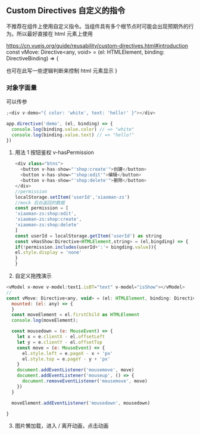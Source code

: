 ## Custom Directives 自定义的指令

不推荐在组件上使用自定义指令。当组件具有多个根节点时可能会出现预期外的行为。所以最好直接在 html 元素上使用

https://cn.vuejs.org/guide/reusability/custom-directives.html#introduction
const vMove: Directive<any, void> = (el: HTMLElement, binding: DirectiveBinding) => {

<!-- 7个生命周期函数 ，控制子组件状态-->

也可在此写一些逻辑判断来控制 html 元素显示
}

### 对象字面量

可以传参

```js
;<div v-demo="{ color: 'white', text: 'hello!' }"></div>

app.directive('demo', (el, binding) => {
  console.log(binding.value.color) // => "white"
  console.log(binding.value.text) // => "hello!"
})
```

1. 用法 1 按钮鉴权
   v-hasPermission

   ```js
   <div class="btns">
     <button v-has-show="'shop:create'">创建</button>
     <button v-has-show="'shop:edit'">编辑</button>
     <button v-has-show="'shop:delete'">删除</button>
   </div>
   //permission
   localStorage.setItem('userId','xiaoman-zs')
   //mock 后台返回的数据
   const permission = [
   'xiaoman-zs:shop:edit',
   'xiaoman-zs:shop:create',
   'xiaoman-zs:shop:delete'
   ]
   const userId = localStorage.getItem('userId') as string
   const vHasShow:Directive<HTMLElement,string> = (el,bingding) => {
   if(!permission.includes(userId+':'+ bingding.value)){
   el.style.display = 'none'
   }
   }
   ```

2. 自定义拖拽演示

```js
<vModel v-move v-model:text1.isBT="text" v-model="isShow"></vModel>
//
const vMove: Directive<any, void> = (el: HTMLElement, binding: DirectiveBinding) => {
  mounted: (el: any) => {
  }
  const moveElement = el.firstChild as HTMLElement
  console.log(moveElement);

  const mousedown = (e: MouseEvent) => {
    let x = e.clientX - el.offsetLeft
    let y = e.clientY - el.offsetTop
    const move = (e: MouseEvent) => {
      el.style.left = e.pageX - x + 'px'
      el.style.top = e.pageY - y + 'px'
    }
    document.addEventListener('mousemove', move)
    document.addEventListener('mouseup', () => {
      document.removeEventListener('mousemove', move)
    })
  }

  moveElement.addEventListener('mousedown', mousedown)

}
```

3. 图片懒加载，进入 / 离开动画，点击动画
